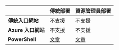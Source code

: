 |  | **傳統部署** | **資源管理員部署** |
| --- | --- | --- |
| **傳統入口網站** |不支援 |不支援 |
| **Azure 入口網站** |不支援 |不支援 |
| **PowerShell** |[文章](../articles/expressroute/expressroute-howto-coexist-classic.md) |[文章](../articles/expressroute/expressroute-howto-coexist-resource-manager.md) |

<!---HONumber=AcomDC_0629_2016-->